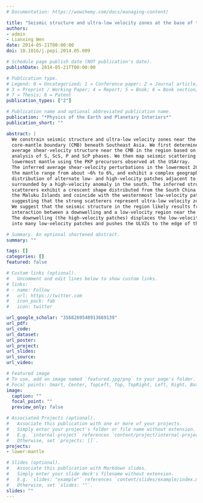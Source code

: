 ```yaml
---
# Documentation: https://wowchemy.com/docs/managing-content/

title: "Seismic structure and ultra-low velocity zones at the base of the Earth’s mantle beneath Southeast Asia"
authors:
- admin
- Lianxing Wen
date: 2014-05-21T00:00:00
doi: 10.1016/j.pepi.2014.05.009

# Schedule page publish date (NOT publication's date).
publishDate: 2014-05-21TT00:00:00

# Publication type.
# Legend: 0 = Uncategorized; 1 = Conference paper; 2 = Journal article;
# 3 = Preprint / Working Paper; 4 = Report; 5 = Book; 6 = Book section;
# 7 = Thesis; 8 = Patent
publication_types: ["2"]

# Publication name and optional abbreviated publication name.
publication: "*Physics of the Earth and Planetary Interiors*"
publication_short: ""

abstract: |
  We constrain seismic structure and ultra-low velocity zones near the Earth’s
  core-mantle boundary (CMB) beneath Southeast Asia. We first determine the
  average shear-velocity structure near the CMB in the region based on travel-time
  analysis of S, ScS, P and ScP phases. We then map seismic scattering in the
  lowermost mantle using the PKP precursors observed at the USArray.
  The inferred average shear-velocity perturbations in the lowermost 200 km of
  the mantle range from about −6% to 6%, and exhibit a complex geographic
  distribution of alternate low- and high-velocity patches adjacent to each other,
  surrounded by a high-velocity anomaly in the south. The inferred strong seismic
  scatterers exhibit a crescent shape distributed from the South China Sea to
  the Maluku Islands and coincide with the westernmost low-velocity patch,
  suggesting that the strong scatterers represent ultra-low velocity zones (ULVZs).
  We suggest that the seismic structure in the region likely results from a complex
  interaction between a downwelling and a low-velocity region near the CMB.
  The downwelling (the high-velocity patches) displaces the low-velocity region
  into many low-velocity patches and pushes the ULVZs to the edge of the low-velocity region.

# Summary. An optional shortened abstract.
summary: ""

tags: []
categories: []
featured: false

# Custom links (optional).
#   Uncomment and edit lines below to show custom links.
# links:
# - name: Follow
#   url: https://twitter.com
#   icon_pack: fab
#   icon: twitter

url_google_scholar: "3568269548913669139"
url_pdf:
url_code:
url_dataset:
url_poster:
url_project:
url_slides:
url_source:
url_video:

# Featured image
# To use, add an image named `featured.jpg/png` to your page's folder.
# Focal points: Smart, Center, TopLeft, Top, TopRight, Left, Right, BottomLeft, Bottom, BottomRight.
image:
  caption: ""
  focal_point: ""
  preview_only: false

# Associated Projects (optional).
#   Associate this publication with one or more of your projects.
#   Simply enter your project's folder or file name without extension.
#   E.g. `internal-project` references `content/project/internal-project/index.md`.
#   Otherwise, set `projects: []`.
projects:
- lower-mantle

# Slides (optional).
#   Associate this publication with Markdown slides.
#   Simply enter your slide deck's filename without extension.
#   E.g. `slides: "example"` references `content/slides/example/index.md`.
#   Otherwise, set `slides: ""`.
slides: ""
---
```

